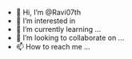 - 👋 Hi, I’m @Ravi07th
- 👀 I’m interested in 
- 🌱 I’m currently learning ...
- 💞️ I’m looking to collaborate on ...
- 📫 How to reach me ...

<!---
Ravi07th/Ravi07th is a ✨ special ✨ repository because its `README.md` (this file) appears on your GitHub profile.
You can click the Preview link to take a look at your changes.
--->
